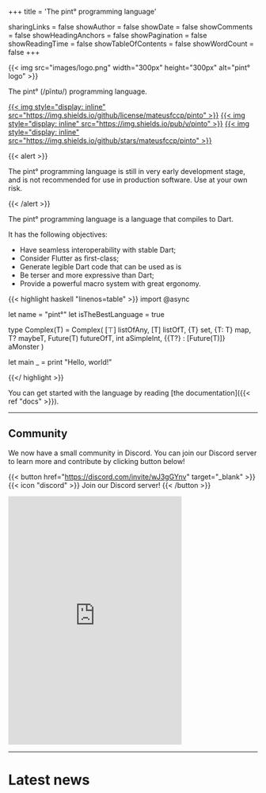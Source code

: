 +++
title = 'The pint° programming language'

sharingLinks = false
showAuthor = false
showDate = false
showComments = false
showHeadingAnchors = false
showPagination = false
showReadingTime = false
showTableOfContents = false
showWordCount = false
+++

{{< img
    src="images/logo.png"
	width="300px"
	height="300px"
	alt="pint° logo" >}}

The pint° (/pĩntʊ/) programming language.

[{{< img style="display: inline" src="https://img.shields.io/github/license/mateusfccp/pinto" >}}](https://github.com/mateusfccp/pinto/blob/master/LICENSE)
[{{< img style="display: inline" src="https://img.shields.io/pub/v/pinto" >}}](https://pub.dev/packages/pinto)
[{{< img style="display: inline" src="https://img.shields.io/github/stars/mateusfccp/pinto" >}}](https://github.com/mateusfccp/pinto)

{{< alert >}}

The pint° programming language is still in very early development stage, and is
not recommended for use in production software. Use at your own risk.

{{< /alert >}}

The pint° programming language is a language that compiles to Dart.

It has the following objectives:

- Have seamless interoperability with stable Dart;
- Consider Flutter as first-class;
- Generate legible Dart code that can be used as is
- Be terser and more expressive than Dart;
- Provide a powerful macro system with great ergonomy.

{{< highlight haskell "linenos=table" >}}
import @async

let name = "pint°"
let isTheBestLanguage = true

type Complex(T) = Complex(
  [⊤] listOfAny,
  [T] listOfT,
  {T} set,
  {T: T} map,
  T? maybeT,
  Future(T) futureOfT,
  int aSimpleInt,
  {{T?} : [Future(T)]} aMonster
)

let main _ =
  print "Hello, world!"  

{{</ highlight >}}

You can get started with the language by reading
[the documentation]({{< ref "docs" >}}).

---

## Community

We now have a small community in Discord. You can join our Discord server to
learn more and contribute by clicking button below!

{{< button href="https://discord.com/invite/wJ3gGYnv" target="_blank" >}}
{{< icon "discord" >}}
Join our Discord server!
{{< /button >}}

<p>
<iframe src="https://discord.com/widget?id=1286023882515677236&theme=dark"
        width="350"
		height="500"
		allowtransparency="true"
		frameborder="0"
		sandbox="allow-popups allow-popups-to-escape-sandbox allow-same-origin allow-scripts">
</iframe>
</p>

---

# Latest news
